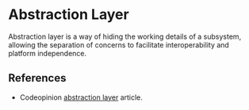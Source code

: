 # Abstraction Layer

Abstraction layer is a way of hiding the working details of a subsystem, allowing the separation of concerns to facilitate interoperability and platform independence.

## References

- Codeopinion [abstraction layer](https://codeopinion.com/when-not-to-write-an-abstraction-layer/) article.

